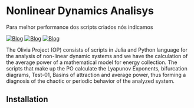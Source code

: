 # Nonlinear Dynamics Analisys
Para melhor performance dos scripts criados nós indicamos

[![Blog](https://img.shields.io/badge/Julia%20Lang-Download-red?style=for-the-badge)](https://julialang.org/)
[![Blog](https://img.shields.io/badge/Ubuntu-Download-orange?style=for-the-badge)](www.ubuntu.org)
[![Blog](https://img.shields.io/badge/Python-Download-blue?style=for-the-badge)](www.python.org)

<p>
The Olivia Project (OP) consists of scripts in Julia and Python language for the analysis of non-linear dynamic systems and we have the calculation of the average power of a mathematical model for energy collection. The scripts that make up the PO calculate the Lyapunov Exponents, bifurcation diagrams, Test-01, Basins of attraction and average power, thus forming a diagnosis of the chaotic or periodic behavior of the analyzed system.
<p/>

## Installation


